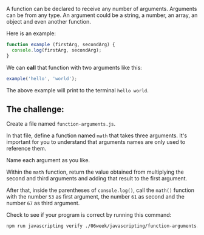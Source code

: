 A function can be declared to receive any number of arguments. Arguments can be from any type. An argument could be a string, a number, an array, an object and even another function.

Here is an example:

```js
function example (firstArg, secondArg) {
  console.log(firstArg, secondArg);
}
```

We can **call** that function with two arguments like this:

```js
example('hello', 'world');
```

The above example will print to the terminal `hello world`.

## The challenge:

Create a file named `function-arguments.js`.

In that file, define a function named `math` that takes three arguments. It's important for you to understand that arguments names are only used to reference them.

Name each argument as you like.

Within the `math` function, return the value obtained from multiplying the second and third arguments and adding that result to the first argument.

After that, inside the parentheses of `console.log()`, call the `math()` function with the number `53` as first argument, the number `61` as second and the number `67` as third argument.

Check to see if your program is correct by running this command:

```bash
npm run javascripting verify ./06week/javascripting/function-arguments.js
```

